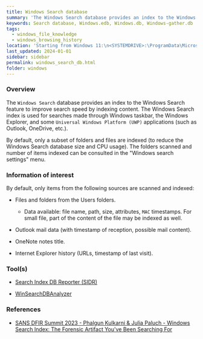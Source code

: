 ```yaml
---
title: Windows Search database
summary: 'The Windows Search database provides an index to the Windows Search feature to improve search speed by indexing content from a subset of folders and files.\n\nInformation of interest: files and folders from the Users folders (file name, path, size, attributes, MAC timestamps, and sometimes part of the content of smaller files), Outlook mail data (timestamp of reception and possible mail content), OneNote notes title, and Internet Explorer history.'
keywords: Search database, Windows.edb, Windows.db, Windows-gather.db
tags:
  - windows_file_knowledge
  - windows_browsing_history
location: 'Starting from Windows 11:\n<SYSTEMDRIVE>:\ProgramData\Microsoft\Search\Data\Applications\Windows\Windows.db\n<SYSTEMDRIVE>:\ProgramData\Microsoft\Search\Data\Applications\Windows\Windows-gather.db\n\nWindows 7 to Windows 10:\n<SYSTEMDRIVE>:\ProgramData\Microsoft\Search\Data\Applications\Windows\Windows.edb\n\nWindows XP:\n<SYSTEMDRIVE>:\Documents and Settings\All user\Application Data\Microsoft\Search\Data\Application\Windows\Windows.edb'
last_updated: 2024-01-01
sidebar: sidebar
permalink: windows_search_db.html
folder: windows
---
```


### Overview

The `Windows Search` database provides an index to the Windows Search feature
to improve search speed by indexing content. The Windows Search index is used
for searches made through Windows taskbar, the Windows Explorer, and some
`Universal Windows Platform (UWP)` applications (such as Outlook, OneDrive,
etc.).

By default, only a subset of folders and files are indexed (to reduce the
Windows Search database size and CPU usage). The folders scanned and number of
items indexed can be consulted in the "Windows search settings" menu.

### Information of interest

By default, only items from the following sources are scanned and indexed:

  - Files and folders from the Users folders.

    - Data available: file name, path, size, attributes, `MAC` timestamps.
      For small file, part of the content of the file may be indexed as well.

  - Outlook mail data (with timestamp of reception, possible mail content).

  - OneNote notes title.

  - Internet Explorer history (URLs, timestamp of last visit).

### Tool(s)

  - [Search Index DB Reporter (SIDR)](https://github.com/strozfriedberg/sidr)

  - [WinSearchDBAnalyzer](https://github.com/moaistory/WinSearchDBAnalyzer)

### References

  - [SANS DFIR Summit 2023 - Phalgun Kulkarni & Julia Paluch - Windows Search Index: The Forensic Artifact You've Been Searching For](https://www.youtube.com/watch?v=X4WTcRdIDAM)
